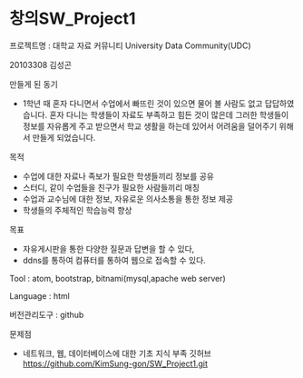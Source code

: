 # 창의SW_Project1
프로젝트명 : 대학교 자료 커뮤니티 
University Data Community(UDC)

20103308 김성곤

만들게 된 동기
- 1학년 때 혼자 다니면서 수업에서 빠뜨린 것이 있으면 물어 볼 사람도 없고
답답하였습니다. 혼자 다니는 학생들이 자료도 부족하고 힘든 것이 많은데
그러한 학생들이 정보를 자유롭게 주고 받으면서 학교 생활을 하는데 있어서
어려움을 덜어주기 위해서 만들게 되었습니다. 

목적
- 수업에 대한 자료나 족보가 필요한 학생들끼리 정보를 공유
- 스터디, 같이 수업들을 친구가 필요한 사람들끼리 매칭
- 수업과 교수님에 대한 정보, 자유로운 의사소통을 통한 정보 제공
- 학생들의 주체적인 학습능력 향상

목표
- 자유게시판을 통한 다양한 질문과 답변을 할 수 있다,
- ddns를 통하여 컴퓨터를 통하여 웹으로 접속할 수 있다.

Tool : atom, bootstrap, bitnami(mysql,apache web server)

Language : html

버전관리도구 : github

문제점
- 네트워크, 웹, 데이터베이스에 대한 기초 지식 부족
깃허브 https://github.com/KimSung-gon/SW_Project1.git
